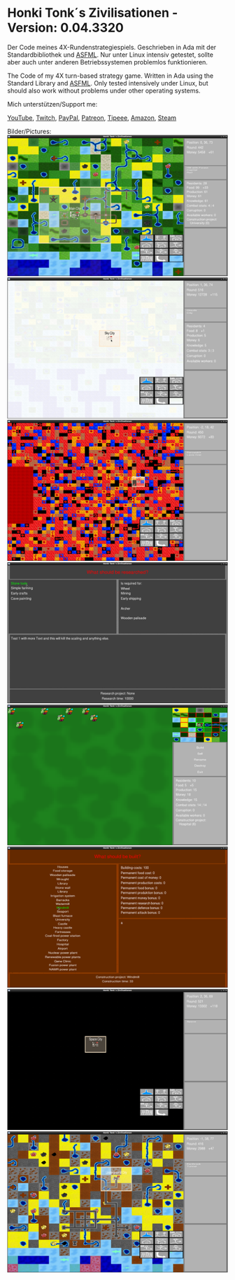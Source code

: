 # Honki Tonk´s Zivilisationen - Version: 0.04.3320
Der Code meines 4X-Rundenstrategiespiels.
Geschrieben in Ada mit der Standardbibliothek und [ASFML](https://github.com/mgrojo/ASFML). Nur unter Linux intensiv getestet, sollte aber auch unter anderen Betriebssystemen problemlos funktionieren.

The Code of my 4X turn-based strategy game.
Written in Ada using the Standard Library and [ASFML](https://github.com/mgrojo/ASFML). Only tested intensively under Linux, but should also work without problems under other operating systems.

Mich unterstützen/Support me:

[YouTube](https://www.youtube.com/user/tpHonkiTonk), [Twitch](https://www.twitch.tv/tphonkitonk), [PayPal](https://www.paypal.com/paypalme/tpHonkiTonk), [Patreon](https://www.patreon.com/HonkiTonk), [Tipeee](https://www.tipeeestream.com/tphonkitonk/donation), [Amazon](https://www.amazon.de/registry/wishlist/2DNQHH9AI6JGR), [Steam](https://steamcommunity.com/profiles/76561197989126693/wishlist)

Bilder/Pictures:
![Weltkarte/Worldmap](Beispielbilder/Weltkarte-Worldmap.png)
![Himmelstadt/Skycity](Beispielbilder/Himmelsstadt-Skycity.png)
![Planetenkern/Planetcore](Beispielbilder/Planetenkern-Planetcore.png)
![Forschung/Research](Beispielbilder/Forschung-Research.png)
![Stadt/City](Beispielbilder/Stadt-City.png)
![Bauen/Construct](Beispielbilder/Bauen-Construct.png)
![Orbit/Orbit](Beispielbilder/Orbit-Orbit.png)
![Unterirdisch/Underground](Beispielbilder/Unterirdisch-Underground.png)